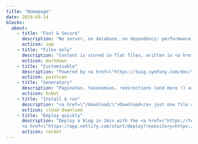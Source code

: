 ```yaml
---
title: "Homepage"
date: 2019-03-14
blocks:
  about:
    - title: "Fast & Secure"
      description: "No server, no database, no dependency: performance and security."
      octicon: zap
    - title: "Files only"
      description: "Content is stored in flat files, written in <a href=\"https://daringfireball.net/projects/markdown/\">Markdown</a> with <a href=\"/documentation/content/#front-matter\">YAML front matter</a>."
      octicon: markdown
    - title: "Customisable"
      description: "Powered by <a href=\"https://twig.symfony.com/doc/templates.html\">Twig</a>, a flexible template engine, with <a href=\"https://github.com/Cecilapp/theme-hyde\">theme</a> support."
      octicon: paintcan
    - title: "Generators"
      description: "Paginaton, taxonomies, redirections (and more !) are generated automatically."
      octicon: hubot
    - title: "Install & run"
      description: "<a href=\"/download/\">Download</a> just one file and run it!"
      octicon: cloud-download
    - title: "Deploy quickly"
      description: "Deploy a blog in 2min with the <a href=\"https://templates.netlify.com/template/cecil-starter-blog-with-netlify-cms/\">Netlify template</a> (<a href=\"https://demo.cecil.app\">demo</a>).<br>
      <a href=\"https://app.netlify.com/start/deploy?repository=https://github.com/Cecilapp/starter-blog\"><img src=\"https://www.netlify.com/img/deploy/button.svg\" title=\"Deploy to Netlify\" alt=\"Netlify deploy button\"></a>"
      octicon: rocket
---
```

